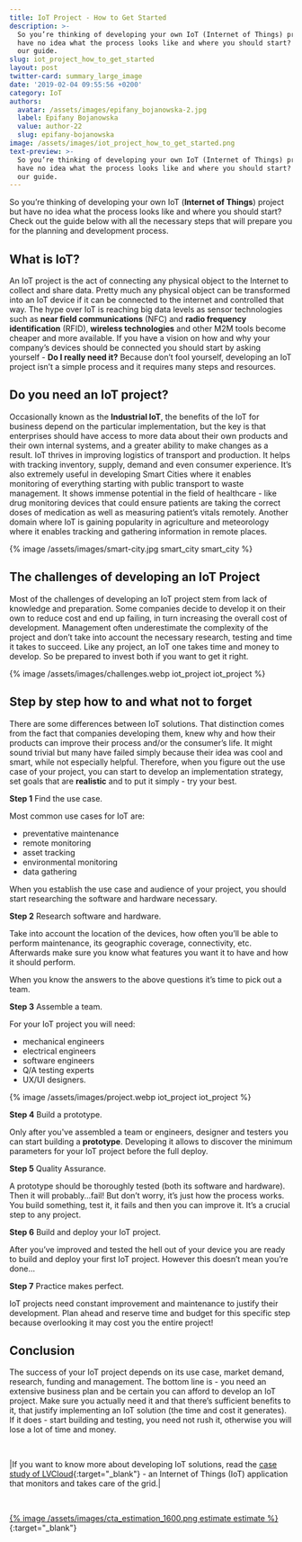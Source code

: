 ```yaml
---
title: IoT Project - How to Get Started
description: >-
  So you’re thinking of developing your own IoT (Internet of Things) project but
  have no idea what the process looks like and where you should start? Check out
  our guide.
slug: iot_project_how_to_get_started
layout: post
twitter-card: summary_large_image
date: '2019-02-04 09:55:56 +0200'
category: IoT
authors:
  avatar: /assets/images/epifany_bojanowska-2.jpg
  label: Epifany Bojanowska
  value: author-22
  slug: epifany-bojanowska
image: /assets/images/iot_project_how_to_get_started.png
text-preview: >-
  So you’re thinking of developing your own IoT (Internet of Things) project but
  have no idea what the process looks like and where you should start? Check out
  our guide.
---
```

So you’re thinking of developing your own IoT (**Internet of Things**) project but have no idea what the process looks like and where you should start? Check out the guide below with all the necessary steps that will prepare you for the planning and development process.

## What is IoT?

An IoT project is the act of connecting any physical object to the Internet to collect and share data. Pretty much any physical object can be transformed into an IoT device if it can be connected to the internet and controlled that way. The hype over IoT is reaching big data levels as sensor technologies such as **near field communications** (NFC) and **radio frequency identification** (RFID), **wireless technologies** and other M2M tools become cheaper and more available. If you have a vision on how and why your company’s devices should be connected you should start by asking yourself - **Do I really need it?** Because don’t fool yourself, developing an IoT project isn’t a simple process and it requires many steps and resources.

## Do you need an IoT project?

Occasionally known as the **Industrial IoT**, the benefits of the IoT for business depend on the particular implementation, but the key is that enterprises should have access to more data about their own products and their own internal systems, and a greater ability to make changes as a result. IoT thrives in improving logistics of transport and production. It helps with tracking inventory, supply, demand and even consumer experience. It’s also extremely useful in developing Smart Cities where it enables monitoring of everything starting with public transport to waste management. It shows immense potential in the field of healthcare - like drug monitoring devices that could ensure patients are taking the correct doses of medication as well as measuring patient’s vitals remotely. Another domain where IoT is gaining popularity in agriculture and meteorology where it enables tracking and gathering information in remote places.

{% image /assets/images/smart-city.jpg smart_city smart_city %}

## The challenges of developing an IoT Project

Most of the challenges of developing an IoT project stem from lack of knowledge and preparation. Some companies decide to develop it on their own to reduce cost and end up failing, in turn increasing the overall cost of development. Management often underestimate the complexity of the project and don’t take into account the necessary research, testing and time it takes to succeed. Like any project, an IoT one takes time and money to develop. So be prepared to invest both if you want to get it right.

{% image /assets/images/challenges.webp iot_project iot_project %}

## Step by step how to and what not to forget

There are some differences between IoT solutions. That distinction comes from the fact that companies developing them, knew why and how their products can improve their process and/or the consumer’s life. It might sound trivial but many have failed simply because their idea was cool and smart, while not especially helpful. Therefore, when you figure out the use case of your project, you can start to develop an implementation strategy, set goals that are **realistic** and to put it simply - try your best.

**Step 1** Find the use case.

Most common use cases for IoT are:

* preventative maintenance
* remote monitoring
* asset tracking
* environmental monitoring
* data gathering

When you establish the use case and audience of your project, you should start researching the software and hardware necessary.

**Step 2** Research software and hardware.

Take into account the location of the devices, how often you’ll be able to perform maintenance, its geographic coverage, connectivity, etc. Afterwards make sure you know what features you want it to have and how it should perform.

When you know the answers to the above questions it’s time to pick out a team.

**Step 3** Assemble a team.

For your IoT project you will need:

* mechanical engineers
* electrical engineers
* software engineers
* Q/A testing experts
* UX/UI designers.

{% image /assets/images/project.webp iot_project iot_project %}

**Step 4** Build a prototype.

Only after you've assembled a team or engineers, designer and testers you can start building a **prototype**. Developing it allows to discover the minimum parameters for your IoT project before the full deploy.

**Step 5** Quality Assurance.

A prototype should be thoroughly tested (both its software and hardware). Then it will probably...fail! But don’t worry, it’s just how the process works. You build something, test it, it fails and then you can improve it. It’s a crucial step to any project.

**Step 6** Build and deploy your IoT project.

After you’ve improved and tested the hell out of your device you are ready to build and deploy your first IoT project. However this doesn’t mean you’re done...

**Step 7** Practice makes perfect.

IoT projects need constant improvement and maintenance to justify their development. Plan ahead and reserve time and budget for this specific step because overlooking it may cost you the entire project!

## Conclusion

The success of your IoT project depends on its use case, market demand, research, funding and management. The bottom line is - you need an extensive business plan and be certain you can afford to develop an IoT project. Make sure you actually need it and that there’s sufficient benefits to it, that justify implementing an IoT solution (the time and cost it generates). If it does - start building and testing, you need not rush it, otherwise you will lose a lot of time and money.

<br>

|If you want to know more about developing IoT solutions, read the [case study of LVCloud](https://naturaily.com/portfolio/lvcloud){:target="_blank"} - an Internet of Things (IoT) application that monitors and takes care of the grid.|

<br>

[{% image /assets/images/cta_estimation_1600.png estimate estimate %}](https://naturaily.com/get-an-estimate){:target="_blank"}
